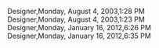 ﻿Designer,Monday, August 4, 2003,1:28 PM  Designer,Monday, August 4, 2003,1:23 PM  Designer,Monday, January 16, 2012,6:26 PM  Designer,Monday, January 16, 2012,6:35 PM